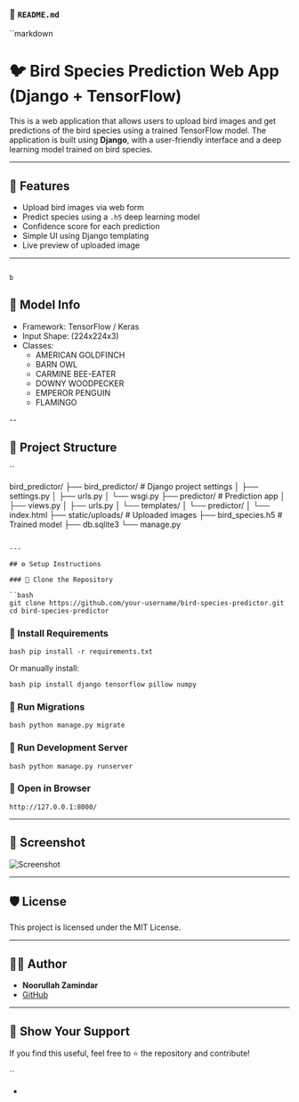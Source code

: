 ### 📄 `README.md`

``markdown
# 🐦 Bird Species Prediction Web App (Django + TensorFlow)

This is a web application that allows users to upload bird images and get predictions of the bird species using a trained TensorFlow model. The application is built using **Django**, with a user-friendly interface and a deep learning model trained on bird species.
                                     
---                                    

## 📌 Features                                                    
                                       
- Upload bird images via web form                                                                
- Predict species using a `.h5` deep learning model                                                            
- Confidence score for each prediction                                                                                                                                                                                                                               
- Simple UI using Django templating                                                                    
- Live preview of uploaded image                                                                                                                            
                                                                                                                         
---                                    
                                                                                     b       
## 🧠 Model Info                                                                                   
                   
- Framework: TensorFlow / Keras                                                       
- Input Shape: (224x224x3)
- Classes:
  - AMERICAN GOLDFINCH
  - BARN OWL
  - CARMINE BEE-EATER
  - DOWNY WOODPECKER
  - EMPEROR PENGUIN
  - FLAMINGO

--

## 📂 Project Structure
``

bird\_predictor/
├── bird\_predictor/             # Django project settings
│   ├── settings.py
│   ├── urls.py
│   └── wsgi.py
├── predictor/                  # Prediction app
│   ├── views.py
│   ├── urls.py
│   └── templates/
│       └── predictor/
│           └── index.html
├── static/uploads/            # Uploaded images
├── bird\_species.h5            # Trained model
├── db.sqlite3
└── manage.py

```

---

## ⚙️ Setup Instructions

### 🔹 Clone the Repository

``bash
git clone https://github.com/your-username/bird-species-predictor.git
cd bird-species-predictor
```

### 🔹 Install Requirements

``bash
pip install -r requirements.txt
``

Or manually install:

``bash
pip install django tensorflow pillow numpy
``

### 🔹 Run Migrations

``bash
python manage.py migrate
``

### 🔹 Run Development Server

``bash
python manage.py runserver
``

### 🔹 Open in Browser

``
http://127.0.0.1:8000/
``

---

## 📸 Screenshot

![Screenshot](https://your-screenshot-link.png)

---

## 🛡️ License

This project is licensed under the MIT License.

---

## 🙋‍♂️ Author

* **Noorullah Zamindar**
* [GitHub](https://github.com/your-username)

---

## 🌟 Show Your Support

If you find this useful, feel free to ⭐️ the repository and contribute!

``

-


